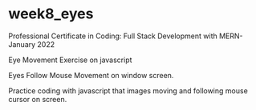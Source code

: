 # week8_eyes

Professional Certificate in Coding: Full Stack Development with MERN- January 2022

Eye Movement Exercise on javascript

Eyes Follow Mouse Movement on window screen.

Practice coding with javascript that images moving and following mouse cursor on screen.

